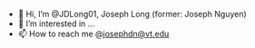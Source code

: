- 👋 Hi, I’m @JDLong01, Joseph Long (former: Joseph Nguyen)
- 👀 I’m interested in ...
- 📫 How to reach me 
      @josephdn@vt.edu

<!---
JDLong01/JDLong01 is a ✨ special ✨ repository because its `README.md` (this file) appears on your GitHub profile.
You can click the Preview link to take a look at your changes.
--->
